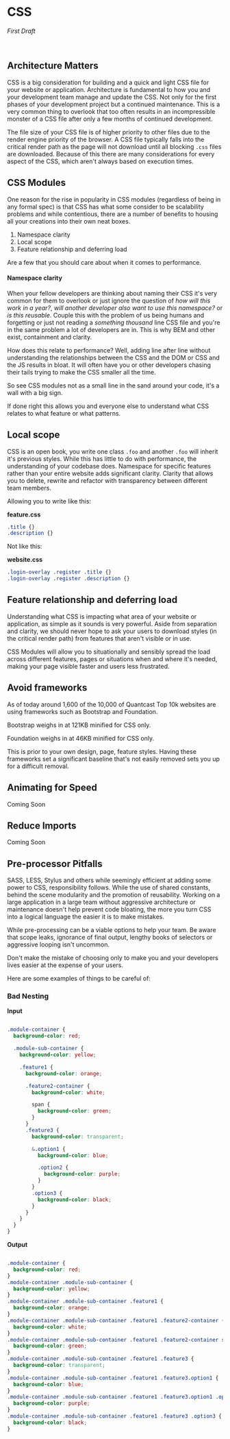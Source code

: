 CSS
=================
_First Draft_

<br />

## Architecture Matters

CSS is a big consideration for building and a quick and light CSS file for your website or application. Architecture is fundamental to how you and your development team manage and update the CSS. Not only for the first phases of your development project but a continued maintenance. This is a very common thing to overlook that too often results in an incompressible monster of a CSS file after only a few months of continued development.

The file size of your CSS file is of higher priority to other files due to the render engine priority of the browser. A CSS file typically falls into the critical render path as the page will not download until all blocking `.css` files are downloaded. Because of this there are many considerations for every aspect of the CSS, which aren't always based on execution times.

## CSS Modules

One reason for the rise in popularity in CSS modules (regardless of being in any formal spec) is that CSS has what some consider to be scalability problems and while contentious, there are a number of benefits to housing all your creations into their own neat boxes.

1. Namespace clarity
2. Local scope
3. Feature relationship and deferring load

Are a few that you should care about when it comes to performance.

#### Namespace clarity

When your fellow developers are thinking about naming their CSS it's very common for them to overlook or just ignore the question of _how will this work in a year?_, _will another developer also want to use this namespace?_ or _is this reusable_. Couple this with the problem of us being humans and forgetting or just not reading a *something thousand* line CSS file and you're in the same problem a lot of developers are in. This is why BEM and other exist, containment and clarity.

How does this relate to performance? Well, adding line after line without understanding the relationships between the CSS and the DOM or CSS and the JS results in bloat. It will often have you or other developers chasing their tails trying to make the CSS smaller all the time.

So see CSS modules not as a small line in the sand around your code, it's a wall with a big sign.

If done right this allows you and everyone else to understand what CSS relates to what feature or what patterns.

## Local scope

CSS is an open book, you write one class `.foo` and another `.foo` will inherit it's previous styles. While this has little to do with performance, the understanding of your codebase does. Namespace for specific features rather than your entire website adds significant clarity. Clarity that allows you to delete, rewrite and refactor with transparency between different team members.

Allowing you to write like this:

**feature.css**
```css
.title {}
.description {}
```

Not like this:

**website.css**
```css
.login-overlay .register .title {}
.login-overlay .register .description {}
```

## Feature relationship and deferring load

Understanding what CSS is impacting what area of your website or application, as simple as it sounds is very powerful. Aside from separation and clarity, we should never hope to ask your users to download styles (in the critical render path) from features that aren't visible or in use.

CSS Modules will allow you to situationally and sensibly spread the load across different features, pages or situations when and where it's needed, making your page visible faster and users less frustrated.

## Avoid frameworks

As of today around 1,600 of the 10,000 of Quantcast Top 10k websites are using frameworks such as Bootstrap and Foundation.

Bootstrap weighs in at 121KB minified for CSS only.

Foundation weighs in at 46KB minified for CSS only.

This is prior to your own design, page, feature styles. Having these frameworks set a significant baseline that's not easily removed sets you up for a difficult removal.

## Animating for Speed

Coming Soon

## Reduce Imports

Coming Soon

## Pre-processor Pitfalls

SASS, LESS, Stylus and others while seemingly efficient at adding some power to CSS, responsibility follows. While the use of shared constants, behind the scene modularity and the promotion of reusability. Working on a large application in a large team without aggressive architecture or maintenance doesn't help prevent code bloating, the more you turn CSS into a logical language the easier it is to make mistakes.

While pre-processing can be a viable options to help your team. Be aware that scope leaks, ignorance of final output, lengthy books of selectors or aggressive looping isn't uncommon.

Don't make the mistake of choosing only to make you and your developers lives easier at the expense of your users.

Here are some examples of things to be careful of:

### Bad Nesting

**Input**

```css

.module-container {
  background-color: red;

  .module-sub-container {
    background-color: yellow;

    .feature1 {
      background-color: orange;

      .feature2-container {
        background-color: white;

        span {
          background-color: green;
        }
      }
      .feature3 {
        background-color: transparent;

        &.option1 {
          background-color: blue;

          .option2 {
            background-color: purple;
          }
        }
        .option3 {
          background-color: black;
        }
      }
    }
  }
}
```

**Output**

```css

.module-container {
  background-color: red;
}
.module-container .module-sub-container {
  background-color: yellow;
}
.module-container .module-sub-container .feature1 {
  background-color: orange;
}
.module-container .module-sub-container .feature1 .feature2-container {
  background-color: white;
}
.module-container .module-sub-container .feature1 .feature2-container span {
  background-color: green;
}
.module-container .module-sub-container .feature1 .feature3 {
  background-color: transparent;
}
.module-container .module-sub-container .feature1 .feature3.option1 {
  background-color: blue;
}
.module-container .module-sub-container .feature1 .feature3.option1 .option2 {
  background-color: purple;
}
.module-container .module-sub-container .feature1 .feature3 .option3 {
  background-color: black;
}
```
